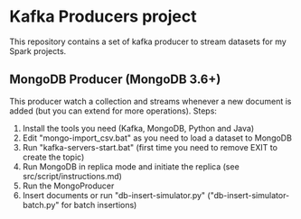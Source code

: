 # Kafka Producers project
This repository contains a set of kafka producer to stream datasets for my Spark projects.

## MongoDB Producer (MongoDB 3.6+)
This producer watch a collection and streams whenever a new document is added (but you can extend for more operations).
Steps:
1. Install the tools you need (Kafka, MongoDB, Python and Java)
2. Edit "mongo-import_csv.bat" as you need to load a dataset to MongoDB 
3. Run "kafka-servers-start.bat" (first time you need to remove EXIT to create the topic)
4. Run MongoDB in replica mode and initiate the replica (see src/script/instructions.md)
5. Run the MongoProducer
6. Insert documents or run "db-insert-simulator.py" ("db-insert-simulator-batch.py" for batch insertions)